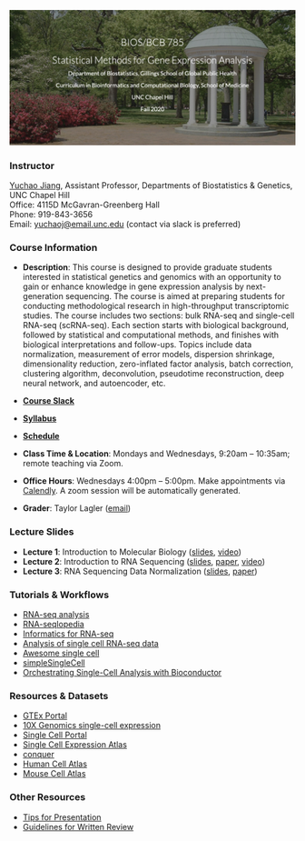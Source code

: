 ![Image description](https://github.com/yuchaojiang/BIOSBCB785/blob/master/Title.png)

### Instructor

[Yuchao Jiang](https://yuchaojiang.github.io/), Assistant Professor, Departments of Biostatistics & Genetics, UNC Chapel Hill<br /> 
Office: 4115D McGavran-Greenberg Hall<br /> 
Phone:  919-843-3656<br /> 
Email:  yuchaoj@email.unc.edu (contact via slack is preferred)


### Course Information

* **Description**: This course is designed to provide graduate students interested in statistical genetics and genomics with an opportunity to gain or enhance knowledge in gene expression analysis by next-generation sequencing. The course is aimed at preparing students for conducting methodological research in high-throughput transcriptomic studies. The course includes two sections: bulk RNA-seq and single-cell RNA-seq (scRNA-seq). Each section starts with biological background, followed by statistical and computational methods, and finishes with biological interpretations and follow-ups. Topics include data normalization, measurement of error models, dispersion shrinkage, dimensionality reduction, zero-inflated factor analysis, batch correction, clustering algorithm, deconvolution, pseudotime reconstruction, deep neural network, and autoencoder, etc.

* **[Course Slack](http://unc785fall2020.slack.com/)**

* **[Syllabus](https://www.dropbox.com/s/z5tqdqnqdtrma5b/BIOS785_Fall2020_Yuchao_Jiang.pdf?dl=0)**

* **[Schedule](https://docs.google.com/spreadsheets/d/1ohj0Wa0zRMdSLZfHQUVki6c1hKWVc77YZRZwVgZgXU8/edit?usp=sharing)**

* **Class Time & Location**: Mondays and Wednesdays, 9:20am – 10:35am; remote teaching via Zoom.

* **Office Hours**: Wednesdays 4:00pm – 5:00pm. Make appointments via [Calendly](https://calendly.com/unc785). A zoom session will be automatically generated.

* **Grader**: Taylor Lagler ([email](tmlagler@live.unc.edu))


### Lecture Slides

* **Lecture 1**: Introduction to Molecular Biology ([slides](https://www.dropbox.com/s/ur7oevlh3y09xb0/Lecture_1.pdf?dl=0), [video](https://www.dropbox.com/s/1sjzh5svf1sp9xh/lecture1.mp4?dl=0))
* **Lecture 2**: Introduction to RNA Sequencing ([slides](https://www.dropbox.com/s/e9d4jifqvn0rwa7/Lecture_2.pdf?dl=0), [paper](https://genomebiology.biomedcentral.com/articles/10.1186/s13059-016-0881-8), [video](https://www.dropbox.com/s/0pjur5clhdilscl/lecture2.mp4?dl=0))
* **Lecture 3**: RNA Sequencing Data Normalization ([slides](https://www.dropbox.com/s/ue46rwzmgbk0u51/Lecture_3.pdf?dl=0), [paper](https://www.nature.com/articles/nbt.2931))


### Tutorials & Workflows

* [RNA-seq analysis](https://github.com/crazyhottommy/RNA-seq-analysis)
* [RNA-seqlopedia](https://rnaseq.uoregon.edu)
* [Informatics for RNA-seq](https://github.com/griffithlab/rnaseq_tutorial)
* [Analysis of single cell RNA-seq data](https://hemberg-lab.github.io/scRNA.seq.course)
* [Awesome single cell](https://github.com/seandavi/awesome-single-cell)
* [simpleSingleCell](http://bioconductor.org/packages/simpleSingleCell)
* [Orchestrating Single-Cell Analysis with Bioconductor](https://osca.bioconductor.org)


### Resources & Datasets

* [GTEx Portal](https://gtexportal.org)
* [10X Genomics single-cell expression](https://support.10xgenomics.com/single-cell-gene-expression/datasets)
* [Single Cell Portal](https://portals.broadinstitute.org/single_cell)
* [Single Cell Expression Atlas](https://www.ebi.ac.uk/gxa/sc)
* [conquer](http://imlspenticton.uzh.ch:3838/conquer)
* [Human Cell Atlas](https://www.humancellatlas.org/)
* [Mouse Cell Atlas](http://bis.zju.edu.cn/MCA)


### Other Resources

* [Tips for Presentation](https://www.dropbox.com/s/k5ymqz8qflpeskl/Tips_for_presentations.pdf?dl=0)
* [Guidelines for Written Review](https://www.dropbox.com/s/sdmw37fo8pnmrsq/Written_review_guidelines.pdf?dl=0)
